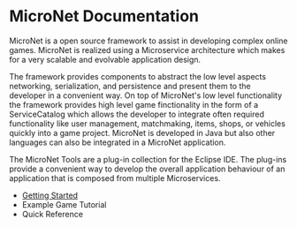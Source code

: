 # MicroNet Documentation

MicroNet is a open source framework to assist in developing complex online games. MicroNet is realized using a Microservice architecture which makes for a very scalable and evolvable application design.

The framework provides components to abstract the low level aspects networking, serialization, and persistence and present them to the developer in a convenient way. On top of MicroNet's low level functionality the framework provides high level game finctionality in the form of a ServiceCatalog which allows the developer to integrate often required functionality like user management, matchmaking, items, shops, or vehicles quickly into a game project. MicroNet is developed in Java but also other languages can also be integrated in a MicroNet application.

The MicroNet Tools are a plug-in collection for the Eclipse IDE. The plug-ins provide a convenient way to develop the overall application behaviour of an application that is composed from multiple Microservices.

- [Getting Started](gettingstarted/index.md)
- Example Game Tutorial
- Quick Reference
